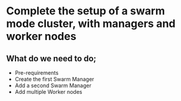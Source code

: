 # Complete the setup of a swarm mode cluster, with managers and worker nodes

## What do we need to do;
- Pre-requirements
- Create the first Swarm Manager
- Add a second Swarm Manager
- Add multiple Worker nodes
